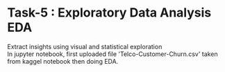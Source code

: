 # Task-5 : Exploratory Data Analysis EDA
Extract insights using visual and statistical exploration
<br>
In jupyter notebook, first uploaded file 'Telco-Customer-Churn.csv' taken from kaggel notebook then doing EDA.
